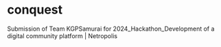 # conquest
Submission of Team KGPSamurai for 2024_Hackathon_Development of a digital community platform | Netropolis
